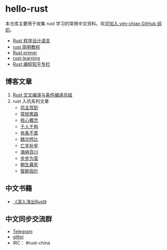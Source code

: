 # hello-rust

本仓库主要用于收集 rust 学习的常用中文资料。欢迎[加入 vim-chian GitHub 组织](http://probot-invite.herokuapp.com/join/eyJhbGciOiJIUzI1NiIsInR5cCI6IkpXVCJ9.eyJzdWIiOiJydXN0LWNoaW5hIiwiaXNzIjo3NDE0ODYxLCJyb2xlIjoibWVtYmVyIiwiaWF0IjoxNTg0NjI0MTU4fQ.3eRbwplsfcW8P0UByzPt8IhvWu_mijvrXpu4z0BNyd4)。

- [Rust 程序设计语言](https://kaisery.github.io/trpl-zh-cn/)
- [rust 简明教程](https://geektutu.com/post/quick-rust.html)
- [Rust primer](https://legacy.gitbook.com/book/rustcc/rustprimer)
- [rust-learning](https://github.com/ctjhoa/rust-learning)
- [Rust 编程知乎专栏](https://zhuanlan.zhihu.com/rust-lang)

## 博客文章

1. [Rust 交叉编译与条件编译总结](https://juejin.im/entry/5bf6623351882521c8113e0d)
2. rust 入坑系列文章
   - [坑主驾到](https://juejin.im/entry/5d8a37226fb9a04dda70824f)
   - [常规套路](https://juejin.im/entry/5d9ca2925188252e097569c5)
   - [核心概念](https://juejin.im/entry/5da495715188251c7b5921ad)
   - [千人千构](https://juejin.im/entry/5db6f21551882564586e7567)
   - [有条不紊](https://juejin.im/entry/5dc0536af265da4d1518ed41)
   - [鳞次栉比](https://juejin.im/entry/5de52aabf265da05f264c278)
   - [亡羊补牢](https://juejin.im/entry/5e0c32386fb9a0484650828d)
   - [海纳百川](https://juejin.im/entry/5e1f291bf265da3e4244e164)
   - [步步为营](https://juejin.im/entry/5e4ff30251882549453861e8)
   - [朝生暮死](https://juejin.im/entry/5e5e6a96e51d45270d531796)
   - [智能指针](https://juejin.im/entry/5e67a9aee51d4527086b4c3a)

## 中文书籍

- [《深入浅出Rust》](https://book.douban.com/subject/30312231/)

## 中文同步交流群

- [Telegram](https://t.me/joinchat/EazwPxdNAU9TbjIa-u4-fQ)
- [gitter](https://gitter.im/rust-china/community)
- IRC： #rust-china
